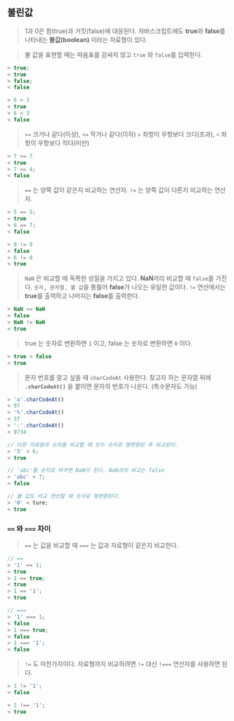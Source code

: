 ## 불린값

> 1과 0은 참(true)과 거짓(false)에 대응된다. 자바스크립트에도 **true**와 **false**를 나타내는 **불값(boolean)** 이라는 자료형이 있다.
 
> 불 값을 표현할 때는 따옴표를 감싸지 않고 `true` 와 `false`를 입력한다.
```js
> true;
< true
> false;
< false

> 6 > 3
< true
> 6 < 3
< false
```

> `>=` 크거나 같다(이상), `<=` 작거나 같다(이하) 
> `>` 좌항이 우항보다 크다(초과), `<` 좌항이 우항보다 작다(미만)

```js
> 7 >= 7
< true
> 7 <= 4;
< false
```

> `==` 는 양쪽 값이 같은지 비교하는 연산자.
> `!=` 는 양쪽 값이 다른지 비교하는 연산자.

```js
> 5 == 5;
< true
> 6 == 7;
< false

> 8 != 8
< false
> 6 != 8
< true
```

> `NaN` 은 비교할 때 독특한 성질을 가지고 있다. **NaN**끼리 비교할 때 `false`를 가진다.
>  `숫자, 문자열, 불 값`을 통틀어 **false**가 나오는 유일한 값이다.
>  `!=` 연산에서는 **true**를 출력하고 나머지는 **false**를 출력한다.

```js
> NaN <= NaN
< false
> NaN != NaN
< true
```

> true 는 숫자로 변환하면 `1` 이고, false 는 숫자로 변환하면 `0` 이다.

```js
> true > false
< true
```

> 문자 번호를 알고 싶을 때 `charCodeAt` 사용한다. 찾고자 하는 문자열 뒤에 **`.charCodeAt()`** 을 붙이면 문자의 번호가 나온다. (특수문자도 가능)
 

```js
> 'a'.charCodeAt()
< 97
> '%'.charCodeAt()
< 37
> '☆'.charCodeAt()
< 9734
```

```js
// 다른 자료형과 숫자를 비교할 때 모두 숫자로 형변환된 후 비교된다.
> '3' < 6;
< true

// 'abc'를 숫자로 바꾸면 NaN이 된다. NaN과의 비교는 false
> 'abc' < 7;
< false

// 불 값도 비교 연산할 때 숫자로 형변환된다.
> '0' < ture;
< true
```

### `==` 와 `===` 차이

> `==` 는 값을 비교할 때 `===` 는 값과 자료형이 같은지 비교한다.

```js
// ==
> '1' == 1;
< true
> 1 == true;
< true
> 1 == '1';
< true

// ===
> '1' === 1;
< false
> 1 === true;
< false
> 1 === '1';
< false
```

> `!=` 도 마찬가지이다. 자료형까지 비교하려면 `!=` 대신 `!===` 연산자를 사용하면 된다.

```js
> 1 != '1';
< false

> 1 !== '1';
< true
```

